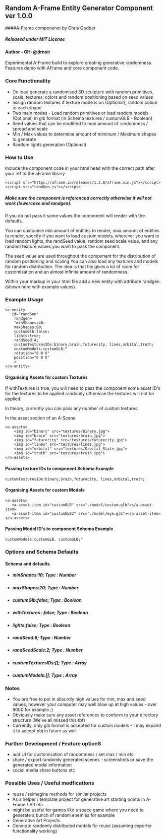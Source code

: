 ## Random A-Frame Entity Generator Component ver 1.0.0
####A-Frame componenet by Chris Godber 
##### Released under MIT License
#### Author - GH: @drnoir 

Experimental A-Frame build to explore creating generative randomness.
Features demo with AFrame and core component code.

### Core Functionality
- On load generate a randomised 3D sculpture with random primitives, scale, textures, colors and random positioning based on seed values
- assign random textures if texture mode is on (Optional), random colour to each shape
- Two main modes - Load random primitives or load random models (Optional) in glb format (in Schema textures / custumGLB - Boolean)
- Seed values that can be modified to mod amount of randomness / spread and scale
- Min / Max values to determine amount of minimum / Maximum shapes to generate
- Random lights generation (Optional)

### How to Use
Include the component code in your html head with the correct path after your ref to the aFrame library
```
<script src="https://aframe.io/releases/1.2.0/aframe.min.js"></script>
<script src="randGen.js"></script>
```
##### Make sure the component is referenced correctly otherwise it will not work (lowercase and randgen).

If you do not pass it some values the component will render with the defaults.

You can customise min amount of entities to render, max amount of entities to render, specify if you want to load custum
models, wherever you want to load random lights, the randSeed value, random seed scale value, and any random texture values you 
want to pass the component.

The seed value are used throughout the component for the distribution of random positioning and scaling
You can also load any textures and models for random distribution. The idea is that his gives a lot of 
room for customisation and an almost infinite amount of randomness.

Within your <a-scene> markup in your html file
add a new entity with attribute randgen.(shown here with
example values).

### Example Usage
```
<a-entity 
   id="randGen"
    randgen=
    "minShapes:40;
    maxShapes:80;
    custumGlb:false;
    lights:true;
    randSeed:4;
    custumTexturesIDs:binary,brain,futurecity, lines,orbital,truth;
    custumModels:custumGLB;"
    rotation="0 0 0"
    position="0 0 0"
    >
</a-entity>
```
#### Organising Assets for custom Textures
if withTextures is true, you will need to pass the component  some asset ID's 
for the textures to be applied randomly otherwise the textures will not be applied.

In theory, currently you can pass any number of custom textures.

In the asset section of an A-Scene
```
<a-assets>
    <img id="binary" src="textures/binary.jpg">
    <img id="brain" src="textures/brain.jpg">
    <img id="futurecity" src="textures/futurecity.jpg">
    <img id="lines" src="textures/lines.jpg">
    <img id="orbital" src="textures/Orbital-State.jpg">
    <img id="truth" src="textures/truth.jpg">
</a-assets>
```
#### Passing texture IDs to component Schema Example 
```
custumTexturesIDs:binary,brain,futurecity, lines,orbital,truth;
```
#### Organising Assets for custom Models
```
<a-assets>
   <a-asset-item id="custumGLB" src="./model/custum.glb"></a-asset-item>
   <a-asset-item id="custumGLB2" src="./model/eye.glb"></a-asset-item>
</a-assets>
```
#### Passing Model ID's to component Schema Example
```
custumModels:custumGLB, custumGLB;"
```
### Options and Schema Defaults

#### Schema and defaults
- ##### minShapes:10; Type : Number
- ##### maxShapes:20; Type : Number
- ##### custumGlb:false;  Type : Boolean
- ##### withTextures : false; Type : Boolean
- ##### lights:false; Type : Boolean
- ##### randSeed:8; Type : Number
- ##### randSeedScale:2; Type : Number
- ##### custumTexturesIDs:[]; Type : Array
- ##### custumModels:[]; Type : Array
 
### Notes
- You are free to put in absurdly high values for min, max and seed values, however your computer may well blow up
at high values - over 9000 for example ;)
- Obviously make sure any asset references to conform to your directory structure (We've all missed this tbf)
- Currently, only glb format is accepted for custom models - I may expand it to accept obj in future as well

### Further Development / Feature optionS
- add UI for customisation of randomness / set max / min etc
- share / export randomly generated scenes - screenshots or save the generated model information 
- social media share buttons etc 

### Possible Uses / Useful modfications 
- reuse / reimagine methods for similar projects
- As a helper / template project for generative art starting points in A-Frame / AR etc
- might be useful for games like a space game where you need to generate a bunch of 
random enemies for example
- Generative Art Projects
- Generate randomly distributed models for reuse (assuming exporter functionality working)